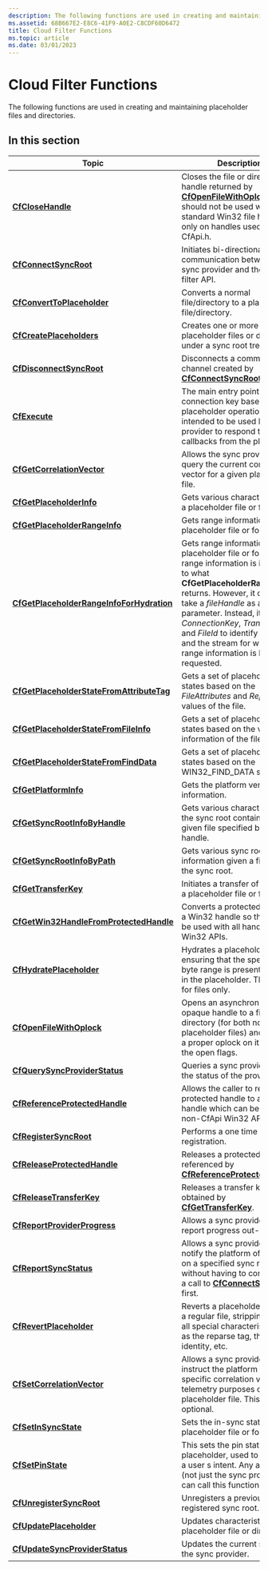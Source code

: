 ```yaml
---
description: The following functions are used in creating and maintaining placeholder files and directories.
ms.assetid: 68B667E2-E8C6-41F9-A0E2-C8CDF60D6472
title: Cloud Filter Functions
ms.topic: article
ms.date: 03/01/2023
---
```


# Cloud Filter Functions

The following functions are used in creating and maintaining placeholder files and directories.

## In this section

| Topic | Description |
|--------|--------|
| [**CfCloseHandle**](/windows/win32/api/cfapi/nf-cfapi-cfclosehandle) | Closes the file or directory handle returned by [**CfOpenFileWithOplock**](/windows/win32/api/cfapi/nf-cfapi-cfopenfilewithoplock). This should not be used with standard Win32 file handles, only on handles used within CfApi.h. |
| [**CfConnectSyncRoot**](/windows/win32/api/cfapi/nf-cfapi-cfconnectsyncroot) | Initiates bi-directional communication between a sync provider and the sync filter API. |
| [**CfConvertToPlaceholder**](/windows/win32/api/cfapi/nf-cfapi-cfconverttoplaceholder) | Converts a normal file/directory to a placeholder file/directory. |
| [**CfCreatePlaceholders**](/windows/win32/api/cfapi/nf-cfapi-cfcreateplaceholders) | Creates one or more new placeholder files or directories under a sync root tree. |
| [**CfDisconnectSyncRoot**](/windows/win32/api/cfapi/nf-cfapi-cfdisconnectsyncroot) | Disconnects a communication channel created by [**CfConnectSyncRoot**](/windows/win32/api/cfapi/nf-cfapi-cfconnectsyncroot). |
| [**CfExecute**](/windows/win32/api/cfapi/nf-cfapi-cfexecute) | The main entry point for all connection key based placeholder operations. It is intended to be used by a sync provider to respond to various callbacks from the platform. |
| [**CfGetCorrelationVector**](/windows/win32/api/cfapi/nf-cfapi-cfgetcorrelationvector) | Allows the sync provider to query the current correlation vector for a given placeholder file. |
| [**CfGetPlaceholderInfo**](/windows/win32/api/cfapi/nf-cfapi-cfgetplaceholderinfo) | Gets various characteristics of a placeholder file or folder. |
| [**CfGetPlaceholderRangeInfo**](/windows/win32/api/cfapi/nf-cfapi-cfgetplaceholderrangeinfo) | Gets range information about a placeholder file or folder.|
| [**CfGetPlaceholderRangeInfoForHydration**](/windows/win32/api/cfapi/nf-cfapi-cfgetplaceholderrangeinfoforhydration) | Gets range information about a placeholder file or folder. This range information is identical to what **CfGetPlaceholderRangeInfo** returns. However, it doesn’t take a _fileHandle_ as a parameter. Instead, it uses _ConnectionKey_, _TransferKey_, and _FileId_ to identify the file and the stream for which range information is being requested. |
| [**CfGetPlaceholderStateFromAttributeTag**](/windows/win32/api/cfapi/nf-cfapi-cfgetplaceholderstatefromattributetag) | Gets a set of placeholder states based on the _FileAttributes_ and _ReparseTag_ values of the file. |
| [**CfGetPlaceholderStateFromFileInfo**](/windows/win32/api/cfapi/nf-cfapi-cfgetplaceholderstatefromfileinfo) | Gets a set of placeholder states based on the various information of the file. |
| [**CfGetPlaceholderStateFromFindData**](/windows/win32/api/cfapi/nf-cfapi-cfgetplaceholderstatefromfinddata) | Gets a set of placeholder states based on the WIN32\_FIND\_DATA structure. |
| [**CfGetPlatformInfo**](/windows/win32/api/cfapi/nf-cfapi-cfgetplatforminfo) | Gets the platform version information. |
| [**CfGetSyncRootInfoByHandle**](/windows/win32/api/cfapi/nf-cfapi-cfgetsyncrootinfobyhandle) | Gets various characteristics of the sync root containing a given file specified by a file handle. |
| [**CfGetSyncRootInfoByPath**](/windows/win32/api/cfapi/nf-cfapi-cfgetsyncrootinfobypath) | Gets various sync root information given a file under the sync root. |
| [**CfGetTransferKey**](/windows/win32/api/cfapi/nf-cfapi-cfgettransferkey) | Initiates a transfer of data into a placeholder file or folder. |
| [**CfGetWin32HandleFromProtectedHandle**](/windows/win32/api/cfapi/nf-cfapi-cfgetwin32handlefromprotectedhandle) | Converts a protected handle to a Win32 handle so that it can be used with all handle-based Win32 APIs. |
| [**CfHydratePlaceholder**](/windows/win32/api/cfapi/nf-cfapi-cfhydrateplaceholder) | Hydrates a placeholder file by ensuring that the specified byte range is present on-disk in the placeholder. This is valid for files only. |
| [**CfOpenFileWithOplock**](/windows/win32/api/cfapi/nf-cfapi-cfopenfilewithoplock) | Opens an asynchronous opaque handle to a file or directory (for both normal and placeholder files) and sets up a proper oplock on it based on the open flags. |
| [**CfQuerySyncProviderStatus**](/windows/win32/api/cfapi/nf-cfapi-cfquerysyncproviderstatus) | Queries a sync provider to get the status of the provider. |
| [**CfReferenceProtectedHandle**](/windows/win32/api/cfapi/nf-cfapi-cfreferenceprotectedhandle) | Allows the caller to reference a protected handle to a Win32 handle which can be used with non-CfApi Win32 APIs. |
| [**CfRegisterSyncRoot**](/windows/win32/api/cfapi/nf-cfapi-cfregistersyncroot) | Performs a one time sync root registration. |
| [**CfReleaseProtectedHandle**](/windows/win32/api/cfapi/nf-cfapi-cfreleaseprotectedhandle) | Releases a protected handle referenced by [**CfReferenceProtectedHandle**](/windows/win32/api/cfapi/nf-cfapi-cfreferenceprotectedhandle). |
| [**CfReleaseTransferKey**](/windows/win32/api/cfapi/nf-cfapi-cfreleasetransferkey) | Releases a transfer key obtained by [**CfGetTransferKey**](/windows/win32/api/cfapi/nf-cfapi-cfgettransferkey). |
| [**CfReportProviderProgress**](/windows/win32/api/cfapi/nf-cfapi-cfreportproviderprogress) | Allows a sync provider to report progress out-of-band. |
| [**CfReportSyncStatus**](/windows/win32/api/cfapi/nf-cfapi-cfreportsyncstatus) | Allows a sync provider to notify the platform of its status on a specified sync root without having to connect with a call to [**CfConnectSyncRoot**](/windows/win32/api/cfapi/nf-cfapi-cfconnectsyncroot) first. |
| [**CfRevertPlaceholder**](/windows/win32/api/cfapi/nf-cfapi-cfrevertplaceholder) | Reverts a placeholder back to a regular file, stripping away all special characteristics such as the reparse tag, the file identity, etc. |
| [**CfSetCorrelationVector**](/windows/win32/api/cfapi/nf-cfapi-cfsetcorrelationvector) | Allows a sync provider to instruct the platform to use a specific correlation vector for telemetry purposes on a placeholder file. This is optional. |
| [**CfSetInSyncState**](/windows/win32/api/cfapi/nf-cfapi-cfsetinsyncstate) | Sets the in-sync state for a placeholder file or folder. |
| [**CfSetPinState**](/windows/win32/api/cfapi/nf-cfapi-cfsetpinstate) | This sets the pin state of a placeholder, used to represent a user s intent. Any application (not just the sync provider) can call this function. |
| [**CfUnregisterSyncRoot**](/windows/win32/api/cfapi/nf-cfapi-cfunregistersyncroot) | Unregisters a previously registered sync root. |
| [**CfUpdatePlaceholder**](/windows/win32/api/cfapi/nf-cfapi-cfupdateplaceholder) | Updates characteristics of the placeholder file or directory. |
| [**CfUpdateSyncProviderStatus**](/windows/win32/api/cfapi/nf-cfapi-cfupdatesyncproviderstatus) | Updates the current status of the sync provider. |

